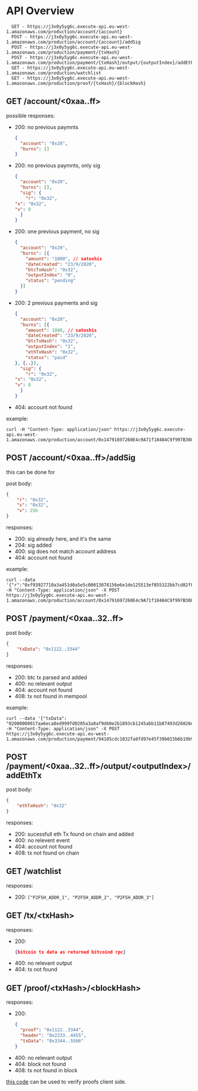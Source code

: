 # API Overview

```
  GET - https://j3x0y5yg6c.execute-api.eu-west-1.amazonaws.com/production/account/{account}
  POST - https://j3x0y5yg6c.execute-api.eu-west-1.amazonaws.com/production/account/{account}/addSig
  POST - https://j3x0y5yg6c.execute-api.eu-west-1.amazonaws.com/production/payment/{txHash}
  POST - https://j3x0y5yg6c.execute-api.eu-west-1.amazonaws.com/production/payment/{txHash}/output/{outputIndex}/addEthTx
  GET - https://j3x0y5yg6c.execute-api.eu-west-1.amazonaws.com/production/watchlist
  GET - https://j3x0y5yg6c.execute-api.eu-west-1.amazonaws.com/production/proof/{txHash}/{blockHash}
```

## GET /account/\<0xaa..ff\>
possible responses:
- 200: no previous paymnts
	```json
    {
      "account": "0x20",
      "burns": []
    }
	```
- 200: no previous paymnts, only sig
	```json
    {
      "account": "0x20",
      "burns": [],
      "sig": {
        "r": "0x32",
	"s": "0x32",
	"v": 8
      }
    }
	```
- 200: one previous payment, no sig
	```json
    {
      "account": "0x20",
      "burns": [{
		"amount": "1000", // satoshis
		"dateCreated": "23/9/2020",
		"btcTxHash": "0x32",
		"outputIndex": "0",
		"status": "pending"
	  }]
    }
	```
- 200: 2 previous payments and sig
	```json
    {
      "account": "0x20",
      "burns": [{
		"amount": 1000, // satoshis
		"dateCreated": "23/9/2020",
		"btcTxHash": "0x32",
		"outputIndex": "1",
		"ethTxHash": "0x32",
		"status": "paid"
	}, {..}],
      "sig": {
        "r": "0x32",
	"s": "0x32",
	"v": 8
      }
    }
	```
- 404: account not found

example:

```
curl -H "Content-Type: application/json" https://j3x0y5yg6c.execute-api.eu-west-1.amazonaws.com/production/account/0x14791697260E4c9A71f18484C9f997B308e59325
```

## POST /account/\<0xaa..ff\>/addSig

this can be done for 

post body:
```json
{
	"r": "0x32",
	"s": "0x32",
	"v": 256
}
```

responses:
- 200: sig already here, and it's the same
- 204: sig added
- 400: sig does not match account address
- 404: account not found

example:
```
curl --data '{"r":"0xf93927710a3a451d0a5e5c00013078156e6e1de125513ef855322bb7cd82f846","s":"0x4973d0cf7adc5809004833afc97f5eb98ab3ed5a8a5ad38b2d4e10e071b36faf","v":27}' -H "Content-Type: application/json" -X POST https://j3x0y5yg6c.execute-api.eu-west-1.amazonaws.com/production/account/0x14791697260E4c9A71f18484C9f997B308e59325/addSig
```

## POST /payment/\<0xaa..32..ff\>

post body:
```json
{
	"txData": "0x1122..3344"
}
```
responses:
- 200: btc tx parsed and added
- 400: no relevant output
- 404: account not found
- 408: tx not found in mempool

example:
```
curl --data '{"txData": "02000000017aa6eca8ed999fd0205a3a8af9d60e2b1893cb1245abb11b87493d26026e6b78000000006b483045022100ac3618fa1915b4139eca9898443de39058fe984e858cf837982824f25093439e022045c1d89f5fea34810a94c648c2c3dec191c9922e306d33cead7998e03828a6c40121035d143cdcd601d42523b5274601391de0ab0bc9a04e3d4303b2d2358eaff23caaffffffff021027000000000000196a1707ffff89ab6d3c799d35f5b17194ee7f07253856a67949c2ff1c00000000001976a91482ab5c363cef14a2b24fa09d9ab16c2ec2fdc9a388ac00000000"}' -H "Content-Type: application/json" -X POST https://j3x0y5yg6c.execute-api.eu-west-1.amazonaws.com/production/payment/94105cdc1032fa8fd97e45f39b015b6b19b9d47ccf9142c65ee5ae1ea3f32cb1
```

## POST /payment/\<0xaa..32..ff\>/output/\<outputIndex\>/addEthTx
post body:
```json
{
	"ethTxHash": "0x32"
}
```
responses:
- 200: sucessfull eth Tx found on chain and added
- 400: no relevent event
- 404: account not found
- 408: tx not found on chain

## GET /watchlist
responses:
- 200: `["P2FSH_ADDR_1", "P2FSH_ADDR_2", "P2FSH_ADDR_3"]`

## GET /tx/\<txHash\>
responses:
- 200:
	```json
	{bitcoin tx data as returned bitcoind rpc}
	```
- 400: no relevant output
- 404: tx not found

## GET /proof/\<txHash\>/\<blockHash\>
responses:
- 200:
	```json
	{
	  "proof": "0x1122..3344",
	  "header": "0x2233..4455",
	  "txData": "0x3344..5566"
	}
	```
- 400: no relevant output
- 404: block not found
- 408: tx not found in block

[this code](https://github.com/summa-tx/bitcoin-spv/tree/master/js) can be used to verify proofs client side.
